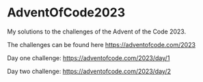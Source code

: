 # AdventOfCode2023
My solutions to the challenges of the Advent of the Code 2023. 

The challenges can be found here
https://adventofcode.com/2023



Day one challenge: https://adventofcode.com/2023/day/1

Day two challenge: https://adventofcode.com/2023/day/2
